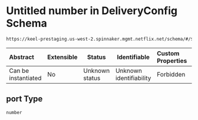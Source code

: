 # Untitled number in DeliveryConfig Schema

```txt
https://keel-prestaging.us-west-2.spinnaker.mgmt.netflix.net/schema/#/$defs/Listener/properties/port
```




| Abstract            | Extensible | Status         | Identifiable            | Custom Properties | Additional Properties | Access Restrictions | Defined In                                                    |
| :------------------ | ---------- | -------------- | ----------------------- | :---------------- | --------------------- | ------------------- | ------------------------------------------------------------- |
| Can be instantiated | No         | Unknown status | Unknown identifiability | Forbidden         | Allowed               | none                | [keel.schema.json\*](keel.schema.json "open original schema") |

## port Type

`number`
